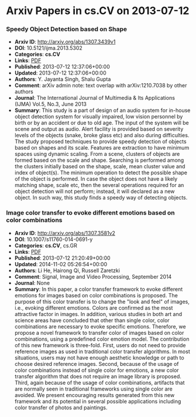 # Arxiv Papers in cs.CV on 2013-07-12
### Speedy Object Detection based on Shape
- **Arxiv ID**: http://arxiv.org/abs/1307.3439v1
- **DOI**: 10.5121/ijma.2013.5302
- **Categories**: **cs.CV**
- **Links**: [PDF](http://arxiv.org/pdf/1307.3439v1)
- **Published**: 2013-07-12 12:37:06+00:00
- **Updated**: 2013-07-12 12:37:06+00:00
- **Authors**: Y. Jayanta Singh, Shalu Gupta
- **Comment**: arXiv admin note: text overlap with arXiv:1210.7038 by other authors
- **Journal**: The International Journal of Multimedia & Its Applications (IJMA)
  Vol.5, No.3, June 2013
- **Summary**: This study is a part of design of an audio system for in-house object detection system for visually impaired, low vision personnel by birth or by an accident or due to old age. The input of the system will be scene and output as audio. Alert facility is provided based on severity levels of the objects (snake, broke glass etc) and also during difficulties. The study proposed techniques to provide speedy detection of objects based on shapes and its scale. Features are extraction to have minimum spaces using dynamic scaling. From a scene, clusters of objects are formed based on the scale and shape. Searching is performed among the clusters initially based on the shape, scale, mean cluster value and index of object(s). The minimum operation to detect the possible shape of the object is performed. In case the object does not have a likely matching shape, scale etc, then the several operations required for an object detection will not perform; instead, it will declared as a new object. In such way, this study finds a speedy way of detecting objects.



### Image color transfer to evoke different emotions based on color combinations
- **Arxiv ID**: http://arxiv.org/abs/1307.3581v2
- **DOI**: 10.1007/s11760-014-0691-y
- **Categories**: **cs.CV**, cs.GR
- **Links**: [PDF](http://arxiv.org/pdf/1307.3581v2)
- **Published**: 2013-07-12 21:20:49+00:00
- **Updated**: 2014-11-02 05:26:54+00:00
- **Authors**: Li He, Hairong Qi, Russell Zaretzki
- **Comment**: Signal, Image and Video Processing, September 2014
- **Journal**: None
- **Summary**: In this paper, a color transfer framework to evoke different emotions for images based on color combinations is proposed. The purpose of this color transfer is to change the "look and feel" of images, i.e., evoking different emotions. Colors are confirmed as the most attractive factor in images. In addition, various studies in both art and science areas have concluded that other than single color, color combinations are necessary to evoke specific emotions. Therefore, we propose a novel framework to transfer color of images based on color combinations, using a predefined color emotion model. The contribution of this new framework is three-fold. First, users do not need to provide reference images as used in traditional color transfer algorithms. In most situations, users may not have enough aesthetic knowledge or path to choose desired reference images. Second, because of the usage of color combinations instead of single color for emotions, a new color transfer algorithm that does not require an image library is proposed. Third, again because of the usage of color combinations, artifacts that are normally seen in traditional frameworks using single color are avoided. We present encouraging results generated from this new framework and its potential in several possible applications including color transfer of photos and paintings.



